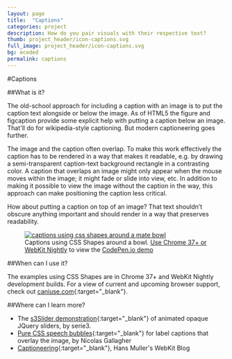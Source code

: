 ```yaml
---
layout: page
title:  "Captions"
categories: project
description: How do you pair visuals with their respective text?
thumb: project_header/icon-captions.svg
full_image: project_header/icon-captions.svg
bg: eceded
permalink: captions
---
```

#Captions

##What is it?

The old-school approach for including a caption with an image is to put the caption text alongside or below the image. As of HTML5 the figure and figcaption provide some explicit help with putting a caption below an image. That'll do for wikipedia-style captioning. But modern captioneering goes further.

The image and the caption often overlap. To make this work effectively the caption has to be rendered in a way that makes it readable, e.g. by drawing a semi-transparent caption-text background rectangle in a contrasting color. A caption that overlaps an image might only appear when the mouse moves within the image; it might fade or slide into view, etc. In addition to making it possible to view the image without the caption in the way, this approach can make positioning the caption less critical.

How about putting a caption on top of an image? That text shouldn’t obscure anything important and should render in a way that preserves readability.

<figure>
  <a href="{{site.baseurl}}/img/captionshapesmate.jpg">
    <img src="{{site.baseurl}}/img/captionshapesmate.jpg" alt="captions using css shapes around a mate bowl">
  </a>
  <figcaption>Captions using CSS Shapes around a bowl. <a href="{{site.baseurl}}/enable/">Use Chrome 37+ or WebKit Nightly</a> to view the <a href="http://codepen.io/adobe/pen/yoEvB">CodePen.io demo</a></figcaption>
</figure>

##When can I use it?

The examples using CSS Shapes are in Chrome 37+ and WebKit Nightly development builds. For a view of current and upcoming browser support, check out [caniuse.com](http://caniuse.com/#search=shapes){:target="_blank"}.

##Where can I learn more?

* The [s3Slider demonstration](http://www.serie3.info/s3slider/demonstration.html){:target="_blank"} of animated opaque JQuery sliders, by serie3.
* [Pure CSS speech bubbles](http://nicolasgallagher.com/pure-css-speech-bubbles/){:target="_blank"} for label captions that overlay the image, by Nicolas Gallagher
* [Captioneering](http://hansmuller-webkit.blogspot.com/2014/04/captioneering_16.html){:target="_blank"}, Hans Muller's WebKit Blog

